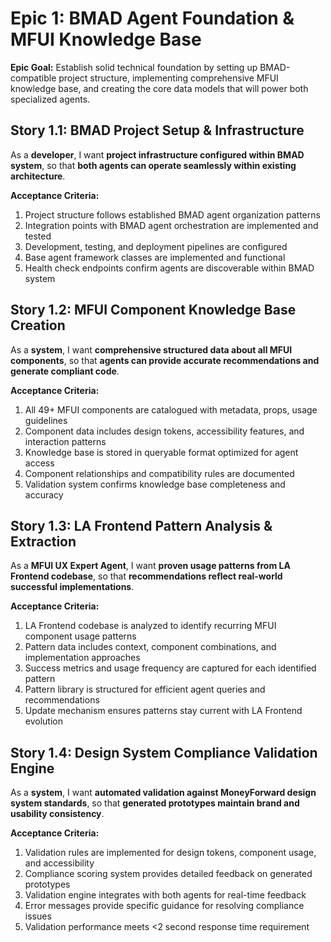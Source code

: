# Epic 1: BMAD Agent Foundation & MFUI Knowledge Base

**Epic Goal:** Establish solid technical foundation by setting up BMAD-compatible project structure, implementing comprehensive MFUI knowledge base, and creating the core data models that will power both specialized agents.

## Story 1.1: BMAD Project Setup & Infrastructure
As a **developer**,
I want **project infrastructure configured within BMAD system**,
so that **both agents can operate seamlessly within existing architecture**.

**Acceptance Criteria:**
1. Project structure follows established BMAD agent organization patterns
2. Integration points with BMAD agent orchestration are implemented and tested
3. Development, testing, and deployment pipelines are configured
4. Base agent framework classes are implemented and functional
5. Health check endpoints confirm agents are discoverable within BMAD system

## Story 1.2: MFUI Component Knowledge Base Creation
As a **system**,
I want **comprehensive structured data about all MFUI components**,
so that **agents can provide accurate recommendations and generate compliant code**.

**Acceptance Criteria:**
1. All 49+ MFUI components are catalogued with metadata, props, usage guidelines
2. Component data includes design tokens, accessibility features, and interaction patterns  
3. Knowledge base is stored in queryable format optimized for agent access
4. Component relationships and compatibility rules are documented
5. Validation system confirms knowledge base completeness and accuracy

## Story 1.3: LA Frontend Pattern Analysis & Extraction
As a **MFUI UX Expert Agent**,
I want **proven usage patterns from LA Frontend codebase**,
so that **recommendations reflect real-world successful implementations**.

**Acceptance Criteria:**
1. LA Frontend codebase is analyzed to identify recurring MFUI component usage patterns
2. Pattern data includes context, component combinations, and implementation approaches
3. Success metrics and usage frequency are captured for each identified pattern
4. Pattern library is structured for efficient agent queries and recommendations
5. Update mechanism ensures patterns stay current with LA Frontend evolution

## Story 1.4: Design System Compliance Validation Engine
As a **system**,
I want **automated validation against MoneyForward design system standards**,
so that **generated prototypes maintain brand and usability consistency**.

**Acceptance Criteria:**
1. Validation rules are implemented for design tokens, component usage, and accessibility
2. Compliance scoring system provides detailed feedback on generated prototypes
3. Validation engine integrates with both agents for real-time feedback
4. Error messages provide specific guidance for resolving compliance issues
5. Validation performance meets <2 second response time requirement
